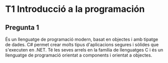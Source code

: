 # T1 Introducció a la programación
## Pregunta 1
És un llenguatge de programació modern, basat en objectes i amb tipatge de dades.
C# permet crear molts tipus d'aplicacions segures i sòlides que s'executen en .NET. 
Té les seves arrels en la família de llenguatges C i és un llenguatge de programació orientat a components i orientat a objectes.